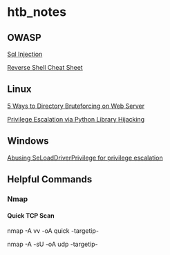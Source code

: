 # htb_notes

## OWASP

[Sql Injection](https://sechow.com/bricks/docs/login-1.html)
>
[Reverse Shell Cheat Sheet](http://pentestmonkey.net/cheat-sheet/shells/reverse-shell-cheat-sheet)

## Linux

[5 Ways to Directory Bruteforcing on Web Server](https://www.hackingarticles.in/5-ways-directory-bruteforcing-web-server/)
>
[Privilege Escalation via Python Library Hijacking](https://rastating.github.io/privilege-escalation-via-python-library-hijacking/)

## Windows

[Abusing SeLoadDriverPrivilege for privilege escalation](https://www.tarlogic.com/en/blog/abusing-seloaddriverprivilege-for-privilege-escalation/)

## Helpful Commands

### Nmap

#### Quick TCP Scan

nmap -A vv -oA quick -targetip-
>
nmap -A -sU -oA udp -targetip-
>
